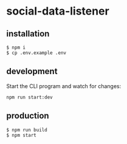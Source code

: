 # social-data-listener

## installation
```
$ npm i
$ cp .env.example .env
```

## development
Start the CLI program and watch for changes:

`npm run start:dev`

## production
```
$ npm run build
$ npm start
```
